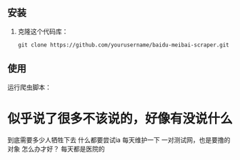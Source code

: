 ## 安装
1. 克隆这个代码库：
    ```
    git clone https://github.com/yourusername/baidu-meibai-scraper.git
    ```
## 使用
运行爬虫脚本：
# 似乎说了很多不该说的，好像有没说什么
到底需要多少人牺牲下去
什么都要尝试ia
每天维护一下
一对测试网，也是要撸的对象
怎么办才好？
每天都是医院的
